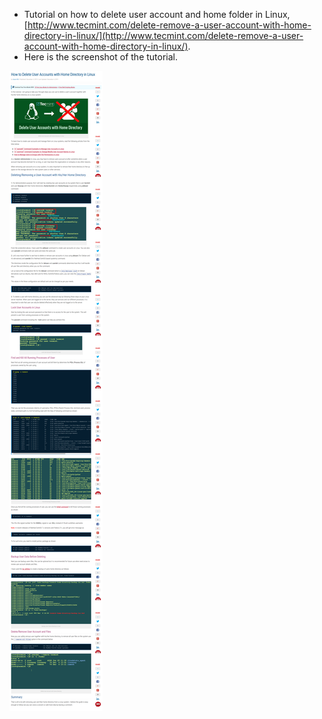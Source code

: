 * Tutorial on how to delete user account and home folder in Linux, [http://www.tecmint.com/delete-remove-a-user-account-with-home-directory-in-linux/](http://www.tecmint.com/delete-remove-a-user-account-with-home-directory-in-linux/).
* Here is the screenshot of the tutorial.

![./20161029-1155-gmt+2-how-to-delete-user-accounts-with-home-directory-in-linux-1.png](./20161029-1155-gmt+2-how-to-delete-user-accounts-with-home-directory-in-linux-1.png)